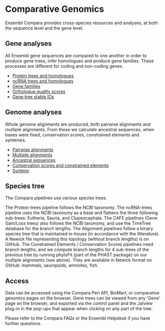 # Comparative Genomics

Ensembl Compara provides cross-species resources and analyses, at both the sequence level and the gene level.


## Gene analyses

All Ensembl gene sequences are compared to one another in order to produce gene trees, infer homologues and produce gene families. These processes are different for coding and non-coding genes.

* [Protein trees and homologues](protein_trees_and_homologues.md)
* [ncRNA trees and homologues](ncRNA_trees_and_homologues.md)
* [Gene families](gene_families.md)
* [Orthologue quality scores](orthology_quality_controls.md)
* [Gene tree stable IDs](gene_tree_stable_id.md)


## Genome analyses

Whole genome alignments are produced, both pairwise alignments and multiple alignments. From these we calculate ancestral sequences, when bases were fixed, conservation scores, constrained elements and syntenies.

* [Pairwise alignments](pairwise_genome_alignments.md)
* [Multiple alignments](multiple_genome_alignments.md)
* [Ancestral sequences](ancestral_sequences.md)
* [Conservation scores and constrained elements](conservation_and_constrained.md)
* [Synteny](synteny.md)



## Species tree

The Compara pipelines use various species trees.

The Protein-trees pipeline follows the NCBI taxonomy.
The ncRNA-trees pipeline uses the NCBI taxonomy as a base and flattens the three following sub-trees: Eutheria, Sauria, and Clupeocephala.
The CAFE pipelines (Gene Gain/Loss trees) also follows the NCBI taxonomy, and use the TimeTree database for the branch lengths.
The Alignment pipelines follow a binary species tree that is maintained in-house (in accordance with the litterature). A Newick file representing this topology (without branch lengths) is on GitHub.
The Constrained Elements / Conservation Scores pipelines need branch lengths, and we compute branch lengths for 4 sub-trees of the previous tree by running phyloFit (part of the PHAST package) on our multiple alignments (see above). They are available in Newick format on GitHub: mammals, sauropsids, amniotes, fish.


## Access

Data can be accessed using the Compara Perl API, BioMart, or comparative genomics pages on the browser. Gene trees can be viewed from any 'Gene' page on the browser, and exported via the control panel and the Jalview plug-in in the pop-ups that appear when clicking on any part of the tree.

Please refer to the Compara FAQs or the Ensembl Helpdesk if you have further questions.
